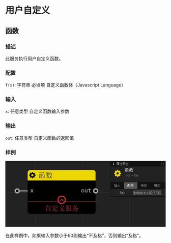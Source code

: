 用户自定义
================
## 函数

### 描述

此服务执行用户自定义函数。


### 配置

`f(x)`: 字符串 必填项 自定义函数体（Javascript Language）

### 输入

`x`: 任意类型 自定义函数输入参数

### 输出

`out`: 任意类型 自定义函数的返回值

### 样例

![](./pic/fx.zh-CN.jpg)

在此样例中，如果输入参数小于60则输出“不及格”，否则输出“及格”。

